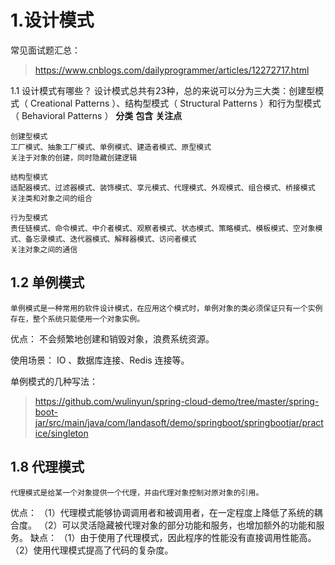 # 1.设计模式
常见面试题汇总：
>https://www.cnblogs.com/dailyprogrammer/articles/12272717.html

1.1 设计模式有哪些？
    设计模式总共有23种，总的来说可以分为三大类：创建型模式（ Creational Patterns ）、结构型模式（ Structural Patterns ）和行为型模式（ Behavioral Patterns ）
    **分类** **包含** **关注点**     
    
    创建型模式 
    工厂模式、抽象工厂模式、单例模式、建造者模式、原型模式 
    关注于对象的创建，同时隐藏创建逻辑   
    
    结构型模式 
    适配器模式、过滤器模式、装饰模式、享元模式、代理模式、外观模式、组合模式、桥接模式 
    关注类和对象之间的组合   
    
    行为型模式 
    责任链模式、命令模式、中介者模式、观察者模式、状态模式、策略模式、模板模式、空对象模式、备忘录模式、迭代器模式、解释器模式、访问者模式 
    关注对象之间的通信
    
## 1.2 单例模式
    单例模式是一种常用的软件设计模式，在应用这个模式时，单例对象的类必须保证只有一个实例存在，整个系统只能使用一个对象实例。
优点：
    不会频繁地创建和销毁对象，浪费系统资源。
    
使用场景：
    IO 、数据库连接、Redis 连接等。    

单例模式的几种写法：
> https://github.com/wulinyun/spring-cloud-demo/tree/master/spring-boot-jar/src/main/java/com/landasoft/demo/springboot/springbootjar/practice/singleton
    
## 1.8 代理模式
    代理模式是给某一个对象提供一个代理，并由代理对象控制对原对象的引用。
优点：
    （1）代理模式能够协调调用者和被调用者，在一定程度上降低了系统的耦合度。
    （2）可以灵活隐藏被代理对象的部分功能和服务，也增加额外的功能和服务。
缺点： 
    （1）由于使用了代理模式，因此程序的性能没有直接调用性能高。
    （2）使用代理模式提高了代码的复杂度。
